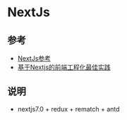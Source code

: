 # NextJs



## 参考

- [NextJs参考](https://nextjs.org/learn/basics/navigate-between-pages/using-link)
- [基于Nextjs的前端工程化最佳实践](https://mp.weixin.qq.com/s?__biz=MzI5MjQ3NjEwNA==&mid=2247483868&idx=1&sn=d88559dba0e6f773ef5091c270af27ea&chksm=ec01847bdb760d6db90b710f5c6a6fbc08d7f1d9f23b61c74908502211777da466bceaa83734&mpshare=1&scene=1&srcid=1024Kf71rQCKbk8anqvduYwU&sharer_shareinfo=aa4fe257e5c9f975ce3749a2f1553904&sharer_shareinfo_first=4c9794122f5559b0ca0df62a1113c24b#rd)

## 说明

- nextjs7.0 + redux + rematch + antd